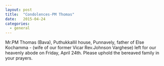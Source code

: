 ```yaml
---
layout: post
title:  "Condolences-PM Thomas"
date:   2015-04-24
categories: 
  - general
---
```


Mr.PM Thomas (Bava), Puthukkallil house, Punnavely, father of Else Kochamma - (wife of our former Vicar Rev.Johnson Varghese) left for our heavenly abode on Friday, April 24th. Please uphold the bereaved family in your prayers. 